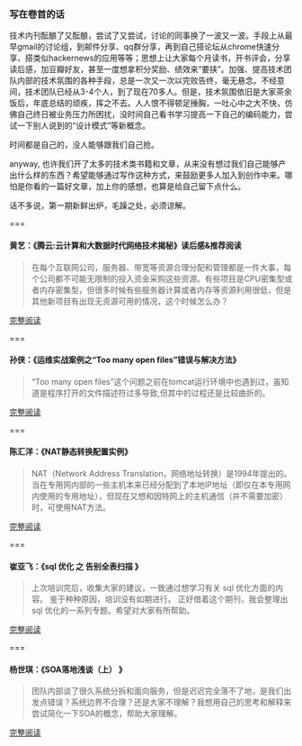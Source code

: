 ### 写在卷首的话

技术内刊酝酿了又酝酿，尝试了又尝试，讨论的同事换了一波又一波。手段上从最早gmail的讨论组，到邮件分享、qq群分享，再到自己搭论坛从chrome快速分享、搭类似hackernews的应用等等；思想上让大家每个月读书，开书评会，分享读后感，加豆瓣好友，甚至一度想拿积分奖励、绩效来“要挟”。加强、提高技术团队内部的技术氛围的各种手段，总是一次又一次以完败告终，毫无悬念。不经意间，技术团队已经从3-4个人，到了现在70多人。但是，技术氛围依旧是大家茶余饭后，年底总结的顽疾，挥之不去。人人恨不得顿足捶胸，一吐心中之大不快，仿佛自己终日被业务压力所困扰，没时间自己看书学习提高一下自己的编码能力，尝试一下别人说到的“设计模式”等新概念。

时间都是自己的，没人能够跟我们自己抢。

anyway, 也许我们开了太多的技术类书籍和文章，从来没有想过我们自己能够产出什么样的东西？希望能够通过写作这种方式，来鼓励更多人加入到创作中来。哪怕是你看的一篇好文章，加上你的感想，也算是给自己留下点什么。

话不多说，第一期新鲜出炉，毛躁之处，必须谅解。

===



#### 黄艺：《腾云:云计算和大数据时代网络技术揭秘》读后感&推荐阅读

>在每个互联网公司，服务器、带宽等资源合理分配和管理都是一件大事，每个公司都不可能无限制的投入资金采购这些资源。有些项目是CPU密集型或者内存密集型，但很多时候有些服务器计算或者内存等资源利用很低，但是其他新项目有出现无资源可用的情况，这个时候怎么办？

[完整阅读](http://note.youdao.com/share/?id=e9d00700ebe671c6de8edc9266af94b6&type=note)

===

#### 孙侠：《运维实战案例之“Too many open files”错误与解决方法》

> “Too many open files”这个问题之前在tomcat运行环境中也遇到过，虽知道是程序打开的文件描述符过多导致,但其中的过程还是比较曲折的。

[完整阅读](http://note.youdao.com/share/?id=1778b0ac9ab42d6f29367d7a14e3752e&type=note)

===


#### 陈汇洋：《NAT静态转换配置实例》

> NAT（Network Address Translation，网络地址转换）是1994年提出的。当在专用网内部的一些主机本来已经分配到了本地IP地址（即仅在本专用网内使用的专用地址），但现在又想和因特网上的主机通信（并不需要加密）时，可使用NAT方法。

[完整阅读](http://note.youdao.com/share/?id=75e9e85997151ef5619746cbfc13c28b&type=note)

===

#### 崔亚飞：《sql 优化 之 告别全表扫描 》

> 上次培训完后，收集大家的建议，一致通过想学习有关 sql 优化方面的内容。  鉴于种种原因，培训没有如期进行。 正好借着这个期刊，我会整理出 sql 优化的一系列专题。希望对大家有所帮助。

[完整阅读](https://app.yinxiang.com/shard/s18/sh/802f806d-3e89-4965-a471-dfb78014a080/5a829a310536b634) 

===


#### 杨世琪：《SOA落地浅谈（上） 》

> 团队内部谈了很久系统分拆和面向服务，但是迟迟完全落不了地，是我们出发点错误？系统边界不合理？还是大家不理解？我想用自己的思考和解释来尝试简化一下SOA的概念，帮助大家理解。

[完整阅读](https://github.com/yangshiqi/wiki/blob/master/ysq/soa.md)